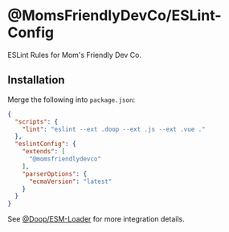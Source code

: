@MomsFriendlyDevCo/ESLint-Config
================================
ESLint Rules for Mom's Friendly Dev Co.

Installation
------------
Merge the following into `package.json`:

```json
{
  "scripts": {
    "lint": "eslint --ext .doop --ext .js --ext .vue ."
  },
  "eslintConfig": {
    "extends": [
      "@momsfriendlydevco"
    ],
    "parserOptions": {
      "ecmaVersion": "latest"
    }
  }
}
```

See [@Doop/ESM-Loader](https://github.com/MomsFriendlyDevCo/doop-esm-loader) for more integration details.
